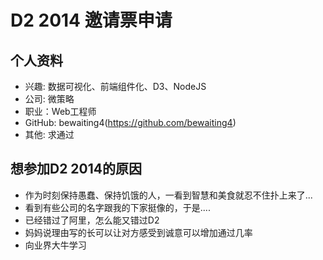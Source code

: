 # D2 2014 邀请票申请
	
## 个人资料
	
- 兴趣: 数据可视化、前端组件化、D3、NodeJS
- 公司: 微策略
- 职业：Web工程师
- GitHub: bewaiting4(https://github.com/bewaiting4)
- 其他: 求通过
	
## 想参加D2 2014的原因
	
- 作为时刻保持愚蠢、保持饥饿的人，一看到智慧和美食就忍不住扑上来了...
- 看到有些公司的名字跟我的下家挺像的，于是....
- 已经错过了阿里，怎么能又错过D2
- 妈妈说理由写的长可以让对方感受到诚意可以增加通过几率
- 向业界大牛学习
